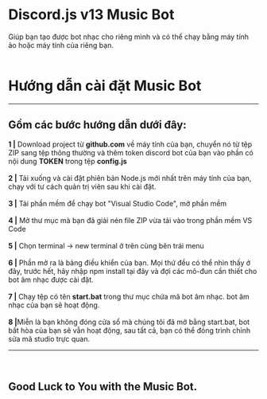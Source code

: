# Discord.js v13 Music Bot
Giúp bạn tạo được bot nhạc cho riêng mình và có thể chạy bằng máy tính ảo hoặc máy tính của riêng bạn.<br><br>
<h1>Hướng dẫn cài đặt Music Bot</h1><hr>
<h2>Gồm các bước hướng dẫn dưới đây:</h2>
<b>1 |</b> Download project từ <b>github.com</b> về máy tính của bạn, chuyển nó từ tệp ZIP sang tệp thông thường và thêm token discord bot của bạn vào phần có nội dung <b>TOKEN</b> trong tệp <b>config.js</b><br><br>
<b>2 |</b> Tải xuống và cài đặt phiên bản Node.js mới nhất trên máy tính của bạn, chạy với tư cách quản trị viên sau khi cài đặt.<br><br>
<b>3 |</b> Tải phần mềm để chạy bot "Visual Studio Code", mở phần mềm<br><br>
<b>4 |</b> Mở thư mục mà bạn đã giải nén file ZIP vừa tải vào trong phần mềm VS Code<br><br>
<b>5 |</b> Chọn terminal -> new terminal ở trên cùng bên trái menu<br><br>
<b>6 |</b> Phần mở ra là bảng điều khiển của bạn. Mọi thứ đều có thể nhìn thấy ở đây, trước hết, hãy nhập npm install tại đây và đợi các mô-đun cần thiết cho bot âm nhạc được cài đặt.<br><br>
<b>7 |</b> Chạy tệp có tên <b>start.bat</b>  trong thư mục chứa mã bot âm nhạc. bot âm nhạc của bạn sẽ hoạt động.<br><br>
<b>8 |</b>Miễn là bạn không đóng cửa sổ mà chúng tôi đã mở bằng start.bat, bot bất hòa của bạn sẽ vẫn hoạt động, sau tất cả, bạn có thể đóng trình chỉnh sửa mã studio trực quan.<br><hr><br>
<h2>Good Luck to You with the Music Bot.</h2>
<br>

